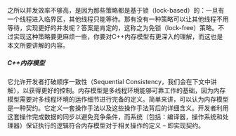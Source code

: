 之所以并发效率不够高，是因为那些策略都是基于锁（lock-based）的：一旦有一个线程进入临界区，其他线程只能等待。那有没有一种策略可以让其他线程不用等待，实现更好的并发呢？答案是肯定的，这称之为免锁（lock-free）策略。不过实现这种策略要更麻烦一些，你要对C++内存模型有更深入的理解，而这也是本文所要讲解的内容。



##### C++内存模型

它允许开发者打破顺序一致性（Sequential Consistency，我们会在下文中讲解），以获得更好的控制。内存模型是多线程环境能够可靠工作的基础，因为内存模型需要对多线程环境的运作细节进行完备的定义。简单来讲，可以认为内存模型是一种契约。它定义一套操作手法以及这些操作手法背后的详细含义。开发者利用这套操作完成数据的同步以避免竞争条件，而系统（包括：编译器，操作系统和处理器）保证执行的逻辑符合内存模型对于相关操作的定义 – 即实现契约。